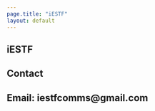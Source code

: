 ```yaml
---
page.title: "iESTF"
layout: default
---
```


<h2> iESTF </h2>

<h2>Contact<h2>
Email: iestfcomms@gmail.com  

